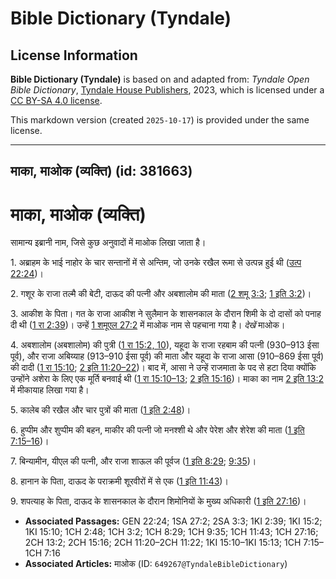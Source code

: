 # Bible Dictionary (Tyndale)

## License Information

**Bible Dictionary (Tyndale)** is based on and adapted from: _Tyndale Open Bible Dictionary_, [Tyndale House Publishers](https://tyndaleopenresources.com/), 2023, which is licensed under a [CC BY-SA 4.0 license](https://creativecommons.org/licenses/by-sa/4.0/legalcode.en).

This markdown version (created `2025-10-17`) is provided under the same license.



--------------------------------

## माका, माओक (व्यक्ति) (id: 381663)

माका, माओक (व्यक्ति)
====================

सामान्य इब्रानी नाम, जिसे कुछ अनुवादों में माओक लिखा जाता है।

1\. अब्राहम के भाई नाहोर के चार सन्तानों में से अन्तिम, जो उनके रखैल रूमा से उत्पन्न हुई थी ([उत्प 22:24](https://ref.ly/Gen22:24))।

2\. गशूर के राजा तल्मै की बेटी, दाऊद की पत्नी और अबशालोम की माता ([2 शमू 3:3](https://ref.ly/2Sam3:3); [1 इति 3:2](https://ref.ly/1Chr3:2))।

3\. आकीश के पिता। गत के राजा आकीश ने सुलैमान के शासनकाल के दौरान शिमी के दो दासों को पनाह दी थी ([1 रा 2:39](https://ref.ly/1Kgs2:39))। उन्हें [1 शमूएल 27:2](https://ref.ly/1Sam27:2) में माओक नाम से पहचाना गया है। *देखें* माओक।

4\. अबशालोम (अबशालोम) की पुत्री ([1 रा 15:2, 10](https://ref.ly/1Kgs15:2,1Kgs15:10)), यहूदा के राजा रहबाम की पत्नी (930–913 ईसा पूर्व), और राजा अबिय्याह (913–910 ईसा पूर्व) की माता और यहूदा के राजा आसा (910–869 ईसा पूर्व) की दादी ([1 रा 15:10](https://ref.ly/1Kgs15:10); [2 इति 11:20–22](https://ref.ly/2Chr11:20-2Chr11:22))। बाद में, आसा ने उन्हें राजमाता के पद से हटा दिया क्योंकि उन्होंने अशेरा के लिए एक मूर्ति बनवाई थी ([1 रा 15:10–13](https://ref.ly/1Kgs15:10-1Kgs15:13); [2 इति 15:16](https://ref.ly/2Chr15:16))। माका का नाम [2 इति 13:2](https://ref.ly/2Chr13:2) में मीकायाह लिखा गया है।

5\. कालेब की रखैल और चार पुत्रों की माता ([1 इति 2:48](https://ref.ly/1Chr2:48))।

6\. हुप्पीम और शुप्पीम की बहन, माकीर की पत्नी जो मनश्शी थे और पेरेश और शेरेश की माता ([1 इति 7:15–16](https://ref.ly/1Chr7:15-1Chr7:16))।

7\. बिन्यामीन, यीएल की पत्नी, और राजा शाऊल की पूर्वज ([1 इति 8:29](https://ref.ly/1Chr8:29); [9:35](https://ref.ly/1Chr9:35))।

8\. हानान के पिता, दाऊद के पराक्रमी शूरवीरों में से एक ([1 इति 11:43](https://ref.ly/1Chr11:43))।

9\. शपत्याह के पिता, दाऊद के शासनकाल के दौरान शिमोनियों के मुख्य अधिकारी ([1 इति 27:16](https://ref.ly/1Chr27:16))।

* **Associated Passages:** GEN 22:24; 1SA 27:2; 2SA 3:3; 1KI 2:39; 1KI 15:2; 1KI 15:10; 1CH 2:48; 1CH 3:2; 1CH 8:29; 1CH 9:35; 1CH 11:43; 1CH 27:16; 2CH 13:2; 2CH 15:16; 2CH 11:20–2CH 11:22; 1KI 15:10–1KI 15:13; 1CH 7:15–1CH 7:16
* **Associated Articles:** माओक (ID: `649267@TyndaleBibleDictionary`)


